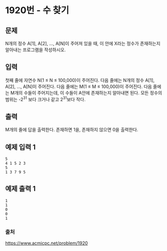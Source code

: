 # 1920번 - 수 찾기   
## 문제   
N개의 정수 A\[1\], A\[2\], …, A\[N\]이 주어져 있을 때, 이 안에 X라는 정수가 존재하는지 알아내는 프로그램을 작성하시오.   
   
## 입력   
첫째 줄에 자연수 N(1 ≤ N ≤ 100,000)이 주어진다. 다음 줄에는 N개의 정수 A\[1\], A\[2\], …, A\[N\]이 주어진다. 다음 줄에는 M(1 ≤ M ≤ 100,000)이 주어진다. 다음 줄에는 M개의 수들이 주어지는데, 이 수들이 A안에 존재하는지 알아내면 된다. 모든 정수의 범위는 -2<sup>31</sup> 보다 크거나 같고 2<sup>31</sup>보다 작다.   
   
## 출력   
M개의 줄에 답을 출력한다. 존재하면 1을, 존재하지 않으면 0을 출력한다.   
   
## 예제 입력 1   
```   
5
4 1 5 2 3
5
1 3 7 9 5   
```   
## 예제 출력 1   
```   
1
1
0
0
1   
```   

### 출처
https://www.acmicpc.net/problem/1920